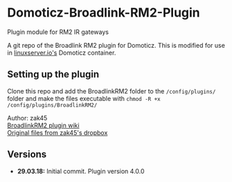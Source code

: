 # Domoticz-Broadlink-RM2-Plugin

Plugin module for RM2 IR gateways

A git repo of the Broadlink RM2 plugin for Domoticz.
This is modified for use in [linuxserver.io's](https://github.com/linuxserver/docker-domoticz) Domoticz container.

## Setting up the plugin
Clone this repo and add the BroadlinkRM2 folder to the `/config/plugins/` folder and make the files executable with `chmod -R +x /config/plugins/BroadlinkRM2/`

Author: zak45  
[BroadlinkRM2 plugin wiki](http://www.domoticz.com/wiki/Plugins/BroadlinkRM2.html)  
[Original files from zak45's dropbox](https://www.dropbox.com/sh/htyghey9e402u4y/AACeb1cXqaPd9gBVl5TL3H36a?dl=0)

## Versions

+ **29.03.18:** Initial commit. Plugin version 4.0.0

